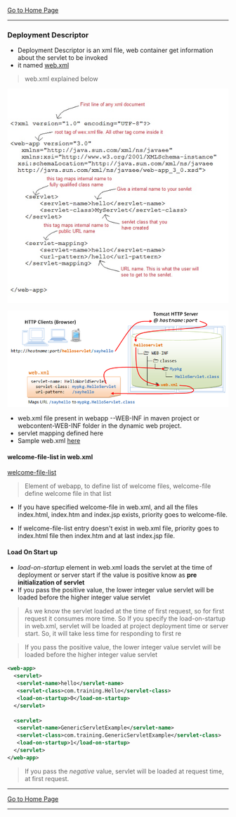 [Go to Home Page](/training)

***

### Deployment Descriptor

* Deployment Descriptor is an xml file, web container get information about the servlet to be invoked
* it named [web.xml](/J2EE/hands-on/0-no-ide-servlet/WEB-INF/web.xml)

>web.xml explained below

![Sampe web.xml file](images/web-xml-file.jpg)

![web.xml explained](images/web_xml.png)


* web.xml file present in webapp --WEB-INF in maven project  or webcontent-WEB-INF folder in the dynamic web project.
* servlet mapping defined here
* Sample web.xml [ here](/J2EE/hands-on/1-servlet-jsp/WebContent/WEB-INF/web.xml)

#### welcome-file-list in web.xml
[welcome-file-list](/J2EE/hands-on/1-servlet-jsp/WebContent/WEB-INF/web.xml#L4)
>Element of webapp, to define list of welcome files, welcome-file define welcome file in that list

* If you have specified welcome-file in web.xml, and all the files index.html, index.htm and index.jsp exists, priority goes to welcome-file.

* If welcome-file-list entry doesn't exist in web.xml file, priority goes to index.html file then index.htm and at last index.jsp file.


#### Load On Start up

* *load-on-startup* element in web.xml loads the servlet at the time of deployment or server start if the value is positive know as **pre initialization of servlet**
* If you pass the positive value, the lower integer value servlet will be loaded before the higher integer value servlet

>As we know the servlet loaded at the time of first request, so for first request it consumes more time. So  If you specify the load-on-startup in web.xml, servlet will be loaded at project deployment time or server start. So, it will take less time for responding to first re

>If you pass the positive value, the lower integer value servlet will be loaded before the higher integer value servlet

```xml
<web-app>  
  <servlet>  
   <servlet-name>hello</servlet-name>  
   <servlet-class>com.training.Hello</servlet-class>  
   <load-on-startup>0</load-on-startup>  
  </servlet>  

  <servlet>  
   <servlet-name>GenericServletExample</servlet-name>  
   <servlet-class>com.training.GenericServletExample</servlet-class>  
   <load-on-startup>1</load-on-startup>  
  </servlet>  
</web-app>

```
>If you pass the *negative* value, servlet will be loaded at request time, at first request.

***

[Go to Home Page](/training)

***
